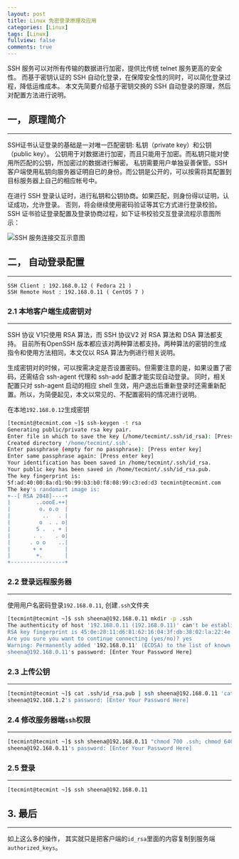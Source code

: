 ```yaml
---
layout: post
title: Linux 免密登录原理及应用
categories: [Linux]
tags: [Linux]
fullview: false
comments: true
---
```


SSH 服务可以对所有传输的数据进行加密，提供比传统 telnet 服务更高的安全性。
而基于密钥认证的 SSH 自动化登录，在保障安全性的同时，可以简化登录过程，降低运维成本。
本文先简要介绍基于密钥交换的 SSH 自动登录的原理，然后对配置方法进行说明。

## 一， 原理简介
---
SSH证书认证登录的基础是一对唯一匹配密钥: 私钥（private key）和公钥（public key）。
公钥用于对数据进行加密，而且只能用于加密。而私钥只能对使用所匹配的公钥，所加密过的数据进行解密。
私钥需要用户单独妥善保管。SSH 客户端使用私钥向服务器证明自已的身份。而公钥是公开的，可以按需将其配置到目标服务器上自己的相应帐号中。

在进行 SSH 登录认证时，进行私钥和公钥协商。如果匹配，则身份得以证明，认证成功，允许登录。
否则，将会继续使用密码验证等其它方式进行登录校验。SSH 证书验证登录配置及登录协商过程，如下证书校验交互登录流程示意图所示：

![SSH 服务连接交互示意图 ](http://img.alicdn.com/tfscom/TB1A1DHJVXXXXXMXFXXXXXXXXXX.png)

## 二， 自动登录配置
---
```
SSH Client : 192.168.0.12 ( Fedora 21 )
SSH Remote Host : 192.168.0.11 ( CentOS 7 )
```

### 2.1 本地客户端生成密钥对
---
SSH 协议 V1只使用 RSA 算法，而 SSH 协议V2 对 RSA 算法和 DSA 算法都支持。
目前所有OpenSSH 版本都应该对两种算法都支持。两种算法的密钥的生成指令和使用方法相同，本文仅以 RSA 算法为例进行相关说明。

生成密钥对的时候，可以按需决定是否设置密码。但需要注意的是，如果设置了密码，还需结合 ssh-agent 代理和 ssh-add 配置才能实现自动登录。
同时，相关配置只对 ssh-agent 启动的相应 shell 生效，用户退出后重新登录时还需重新配置。所以，为简便起见，本文以常见的、不配置密码的情况进行说明。

在本地`192.168.0.12`生成密钥

```sh
[tecmint@tecmint.com ~]$ ssh-keygen -t rsa
Generating public/private rsa key pair.
Enter file in which to save the key (/home/tecmint/.ssh/id_rsa): [Press enter key]
Created directory '/home/tecmint/.ssh'.
Enter passphrase (empty for no passphrase): [Press enter key]
Enter same passphrase again: [Press enter key]
Your identification has been saved in /home/tecmint/.ssh/id_rsa.
Your public key has been saved in /home/tecmint/.ssh/id_rsa.pub.
The key fingerprint is:
5f:ad:40:00:8a:d1:9b:99:b3:b0:f8:08:99:c3:ed:d3 tecmint@tecmint.com
The key's randomart image is:
+--[ RSA 2048]----+
|        ..oooE.++|
|         o. o.o  |
|          ..   . |
|         o  . . o|
|        S .  . + |
|       . .    . o|
|      . o o    ..|
|       + +       |
|        +.       |
+-----------------+
```

### 2.2 登录远程服务器
---
使用用户名密码登录`192.168.0.11`, 创建`.ssh`文件夹
```sh
[tecmint@tecmint ~]$ ssh sheena@192.168.0.11 mkdir -p .ssh
The authenticity of host '192.168.0.11 (192.168.0.11)' can't be established.
RSA key fingerprint is 45:0e:28:11:d6:81:62:16:04:3f:db:38:02:la:22:4e.
Are you sure you want to continue connecting (yes/no)? yes
Warning: Permanently added '192.168.0.11' (ECDSA) to the list of known hosts.
sheena@192.168.0.11's password: [Enter Your Password Here]
```

### 2.3 上传公钥
---
```sh
[tecmint@tecmint ~]$ cat .ssh/id_rsa.pub | ssh sheena@192.168.0.11 'cat >> .ssh/authorized_keys'
sheena@192.168.1.2's password: [Enter Your Password Here]
```

### 2.4 修改服务器端`ssh`权限
---
```sh
[tecmint@tecmint ~]$ ssh sheena@192.168.0.11 "chmod 700 .ssh; chmod 640 .ssh/authorized_keys"
sheena@192.168.0.11's password: [Enter Your Password Here]
```

### 2.5 登录
---
```
[tecmint@tecmint ~]$ ssh sheena@192.168.0.11
```


## 3. 最后
---
如上这么多的操作， 其实就只是把客户端的`id_rsa`里面的内容复制到服务端`authorized_keys`。